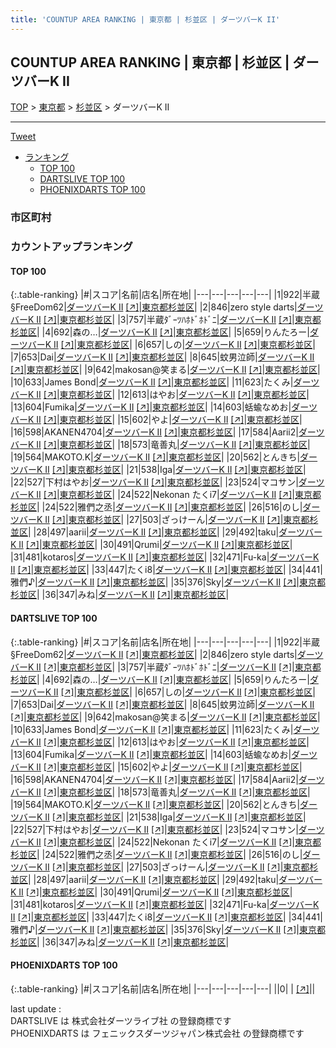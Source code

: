 ```yaml
---
title: 'COUNTUP AREA RANKING | 東京都 | 杉並区 | ダーツバーK II'
---
```

## COUNTUP AREA RANKING | 東京都 | 杉並区 | ダーツバーK II

[TOP](/darts/rank/) > [東京都](/darts/rank/東京都/) > [杉並区](/darts/rank/東京都/杉並区/) > ダーツバーK II

___

<a href="https://twitter.com/share?ref_src=twsrc%5Etfw" data-text="COUNTUP AREA RANKING | 東京都杉並区ダーツバーK II" class="twitter-share-button" data-hashtags="DARTSLIVE,PHOENIXDARTS,darts,ダーツ" data-show-count="false">Tweet</a>

* [ランキング](#カウントアップランキング)
    * [TOP 100](#top-100)
    * [DARTSLIVE TOP 100](#dartslive-top-100)
    * [PHOENIXDARTS TOP 100](#phoenixdarts-top-100)

### 市区町村

<ul>

</ul>

### カウントアップランキング

#### TOP 100



{:.table-ranking}
|#|スコア|名前|店名|所在地|
|---|---|---|---|---|
|1|922|<span class="rank-name-dl">半蔵§FreeDom62</span>|<a href="/darts/rank/shops/b635f83a0661815728032249b44395af.html">ダーツバーK II</a> <a href="https://search.dartslive.com/jp/shop/b635f83a0661815728032249b44395af">[↗]</a>|<a href="/darts/rank/東京都/杉並区">東京都杉並区</a>|
|2|846|<span class="rank-name-dl">zero style darts</span>|<a href="/darts/rank/shops/b635f83a0661815728032249b44395af.html">ダーツバーK II</a> <a href="https://search.dartslive.com/jp/shop/b635f83a0661815728032249b44395af">[↗]</a>|<a href="/darts/rank/東京都/杉並区">東京都杉並区</a>|
|3|757|<span class="rank-name-dl">半蔵ﾀﾞｰﾂﾊﾎﾄﾞﾎﾄﾞﾆ</span>|<a href="/darts/rank/shops/b635f83a0661815728032249b44395af.html">ダーツバーK II</a> <a href="https://search.dartslive.com/jp/shop/b635f83a0661815728032249b44395af">[↗]</a>|<a href="/darts/rank/東京都/杉並区">東京都杉並区</a>|
|4|692|<span class="rank-name-dl">森の…</span>|<a href="/darts/rank/shops/b635f83a0661815728032249b44395af.html">ダーツバーK II</a> <a href="https://search.dartslive.com/jp/shop/b635f83a0661815728032249b44395af">[↗]</a>|<a href="/darts/rank/東京都/杉並区">東京都杉並区</a>|
|5|659|<span class="rank-name-dl">りんたろー</span>|<a href="/darts/rank/shops/b635f83a0661815728032249b44395af.html">ダーツバーK II</a> <a href="https://search.dartslive.com/jp/shop/b635f83a0661815728032249b44395af">[↗]</a>|<a href="/darts/rank/東京都/杉並区">東京都杉並区</a>|
|6|657|<span class="rank-name-dl">しの</span>|<a href="/darts/rank/shops/b635f83a0661815728032249b44395af.html">ダーツバーK II</a> <a href="https://search.dartslive.com/jp/shop/b635f83a0661815728032249b44395af">[↗]</a>|<a href="/darts/rank/東京都/杉並区">東京都杉並区</a>|
|7|653|<span class="rank-name-dl">Dai</span>|<a href="/darts/rank/shops/b635f83a0661815728032249b44395af.html">ダーツバーK II</a> <a href="https://search.dartslive.com/jp/shop/b635f83a0661815728032249b44395af">[↗]</a>|<a href="/darts/rank/東京都/杉並区">東京都杉並区</a>|
|8|645|<span class="rank-name-dl">蚊男泣師</span>|<a href="/darts/rank/shops/b635f83a0661815728032249b44395af.html">ダーツバーK II</a> <a href="https://search.dartslive.com/jp/shop/b635f83a0661815728032249b44395af">[↗]</a>|<a href="/darts/rank/東京都/杉並区">東京都杉並区</a>|
|9|642|<span class="rank-name-dl">makosan@笑まる</span>|<a href="/darts/rank/shops/b635f83a0661815728032249b44395af.html">ダーツバーK II</a> <a href="https://search.dartslive.com/jp/shop/b635f83a0661815728032249b44395af">[↗]</a>|<a href="/darts/rank/東京都/杉並区">東京都杉並区</a>|
|10|633|<span class="rank-name-dl">James Bond</span>|<a href="/darts/rank/shops/b635f83a0661815728032249b44395af.html">ダーツバーK II</a> <a href="https://search.dartslive.com/jp/shop/b635f83a0661815728032249b44395af">[↗]</a>|<a href="/darts/rank/東京都/杉並区">東京都杉並区</a>|
|11|623|<span class="rank-name-dl">たくみ</span>|<a href="/darts/rank/shops/b635f83a0661815728032249b44395af.html">ダーツバーK II</a> <a href="https://search.dartslive.com/jp/shop/b635f83a0661815728032249b44395af">[↗]</a>|<a href="/darts/rank/東京都/杉並区">東京都杉並区</a>|
|12|613|<span class="rank-name-dl">はやお</span>|<a href="/darts/rank/shops/b635f83a0661815728032249b44395af.html">ダーツバーK II</a> <a href="https://search.dartslive.com/jp/shop/b635f83a0661815728032249b44395af">[↗]</a>|<a href="/darts/rank/東京都/杉並区">東京都杉並区</a>|
|13|604|<span class="rank-name-dl">Fumika</span>|<a href="/darts/rank/shops/b635f83a0661815728032249b44395af.html">ダーツバーK II</a> <a href="https://search.dartslive.com/jp/shop/b635f83a0661815728032249b44395af">[↗]</a>|<a href="/darts/rank/東京都/杉並区">東京都杉並区</a>|
|14|603|<span class="rank-name-dl">蛞蝓なめお</span>|<a href="/darts/rank/shops/b635f83a0661815728032249b44395af.html">ダーツバーK II</a> <a href="https://search.dartslive.com/jp/shop/b635f83a0661815728032249b44395af">[↗]</a>|<a href="/darts/rank/東京都/杉並区">東京都杉並区</a>|
|15|602|<span class="rank-name-dl">やよ</span>|<a href="/darts/rank/shops/b635f83a0661815728032249b44395af.html">ダーツバーK II</a> <a href="https://search.dartslive.com/jp/shop/b635f83a0661815728032249b44395af">[↗]</a>|<a href="/darts/rank/東京都/杉並区">東京都杉並区</a>|
|16|598|<span class="rank-name-dl">AKANEN4704</span>|<a href="/darts/rank/shops/b635f83a0661815728032249b44395af.html">ダーツバーK II</a> <a href="https://search.dartslive.com/jp/shop/b635f83a0661815728032249b44395af">[↗]</a>|<a href="/darts/rank/東京都/杉並区">東京都杉並区</a>|
|17|584|<span class="rank-name-dl">Aarii2</span>|<a href="/darts/rank/shops/b635f83a0661815728032249b44395af.html">ダーツバーK II</a> <a href="https://search.dartslive.com/jp/shop/b635f83a0661815728032249b44395af">[↗]</a>|<a href="/darts/rank/東京都/杉並区">東京都杉並区</a>|
|18|573|<span class="rank-name-dl">竜善丸</span>|<a href="/darts/rank/shops/b635f83a0661815728032249b44395af.html">ダーツバーK II</a> <a href="https://search.dartslive.com/jp/shop/b635f83a0661815728032249b44395af">[↗]</a>|<a href="/darts/rank/東京都/杉並区">東京都杉並区</a>|
|19|564|<span class="rank-name-dl">MAKOTO.K</span>|<a href="/darts/rank/shops/b635f83a0661815728032249b44395af.html">ダーツバーK II</a> <a href="https://search.dartslive.com/jp/shop/b635f83a0661815728032249b44395af">[↗]</a>|<a href="/darts/rank/東京都/杉並区">東京都杉並区</a>|
|20|562|<span class="rank-name-dl">とんきち</span>|<a href="/darts/rank/shops/b635f83a0661815728032249b44395af.html">ダーツバーK II</a> <a href="https://search.dartslive.com/jp/shop/b635f83a0661815728032249b44395af">[↗]</a>|<a href="/darts/rank/東京都/杉並区">東京都杉並区</a>|
|21|538|<span class="rank-name-dl">Iga</span>|<a href="/darts/rank/shops/b635f83a0661815728032249b44395af.html">ダーツバーK II</a> <a href="https://search.dartslive.com/jp/shop/b635f83a0661815728032249b44395af">[↗]</a>|<a href="/darts/rank/東京都/杉並区">東京都杉並区</a>|
|22|527|<span class="rank-name-dl">下村はやお</span>|<a href="/darts/rank/shops/b635f83a0661815728032249b44395af.html">ダーツバーK II</a> <a href="https://search.dartslive.com/jp/shop/b635f83a0661815728032249b44395af">[↗]</a>|<a href="/darts/rank/東京都/杉並区">東京都杉並区</a>|
|23|524|<span class="rank-name-dl">マコサン</span>|<a href="/darts/rank/shops/b635f83a0661815728032249b44395af.html">ダーツバーK II</a> <a href="https://search.dartslive.com/jp/shop/b635f83a0661815728032249b44395af">[↗]</a>|<a href="/darts/rank/東京都/杉並区">東京都杉並区</a>|
|24|522|<span class="rank-name-dl">Nekonan たくi7</span>|<a href="/darts/rank/shops/b635f83a0661815728032249b44395af.html">ダーツバーK II</a> <a href="https://search.dartslive.com/jp/shop/b635f83a0661815728032249b44395af">[↗]</a>|<a href="/darts/rank/東京都/杉並区">東京都杉並区</a>|
|24|522|<span class="rank-name-dl">雅們之丞</span>|<a href="/darts/rank/shops/b635f83a0661815728032249b44395af.html">ダーツバーK II</a> <a href="https://search.dartslive.com/jp/shop/b635f83a0661815728032249b44395af">[↗]</a>|<a href="/darts/rank/東京都/杉並区">東京都杉並区</a>|
|26|516|<span class="rank-name-dl">のし</span>|<a href="/darts/rank/shops/b635f83a0661815728032249b44395af.html">ダーツバーK II</a> <a href="https://search.dartslive.com/jp/shop/b635f83a0661815728032249b44395af">[↗]</a>|<a href="/darts/rank/東京都/杉並区">東京都杉並区</a>|
|27|503|<span class="rank-name-dl">ざっけーん</span>|<a href="/darts/rank/shops/b635f83a0661815728032249b44395af.html">ダーツバーK II</a> <a href="https://search.dartslive.com/jp/shop/b635f83a0661815728032249b44395af">[↗]</a>|<a href="/darts/rank/東京都/杉並区">東京都杉並区</a>|
|28|497|<span class="rank-name-dl">aarii</span>|<a href="/darts/rank/shops/b635f83a0661815728032249b44395af.html">ダーツバーK II</a> <a href="https://search.dartslive.com/jp/shop/b635f83a0661815728032249b44395af">[↗]</a>|<a href="/darts/rank/東京都/杉並区">東京都杉並区</a>|
|29|492|<span class="rank-name-dl">taku</span>|<a href="/darts/rank/shops/b635f83a0661815728032249b44395af.html">ダーツバーK II</a> <a href="https://search.dartslive.com/jp/shop/b635f83a0661815728032249b44395af">[↗]</a>|<a href="/darts/rank/東京都/杉並区">東京都杉並区</a>|
|30|491|<span class="rank-name-dl">Qrumi</span>|<a href="/darts/rank/shops/b635f83a0661815728032249b44395af.html">ダーツバーK II</a> <a href="https://search.dartslive.com/jp/shop/b635f83a0661815728032249b44395af">[↗]</a>|<a href="/darts/rank/東京都/杉並区">東京都杉並区</a>|
|31|481|<span class="rank-name-dl">kotaros</span>|<a href="/darts/rank/shops/b635f83a0661815728032249b44395af.html">ダーツバーK II</a> <a href="https://search.dartslive.com/jp/shop/b635f83a0661815728032249b44395af">[↗]</a>|<a href="/darts/rank/東京都/杉並区">東京都杉並区</a>|
|32|471|<span class="rank-name-dl">Fu-ka</span>|<a href="/darts/rank/shops/b635f83a0661815728032249b44395af.html">ダーツバーK II</a> <a href="https://search.dartslive.com/jp/shop/b635f83a0661815728032249b44395af">[↗]</a>|<a href="/darts/rank/東京都/杉並区">東京都杉並区</a>|
|33|447|<span class="rank-name-dl">たくi8</span>|<a href="/darts/rank/shops/b635f83a0661815728032249b44395af.html">ダーツバーK II</a> <a href="https://search.dartslive.com/jp/shop/b635f83a0661815728032249b44395af">[↗]</a>|<a href="/darts/rank/東京都/杉並区">東京都杉並区</a>|
|34|441|<span class="rank-name-dl">雅們♪</span>|<a href="/darts/rank/shops/b635f83a0661815728032249b44395af.html">ダーツバーK II</a> <a href="https://search.dartslive.com/jp/shop/b635f83a0661815728032249b44395af">[↗]</a>|<a href="/darts/rank/東京都/杉並区">東京都杉並区</a>|
|35|376|<span class="rank-name-dl">Sky</span>|<a href="/darts/rank/shops/b635f83a0661815728032249b44395af.html">ダーツバーK II</a> <a href="https://search.dartslive.com/jp/shop/b635f83a0661815728032249b44395af">[↗]</a>|<a href="/darts/rank/東京都/杉並区">東京都杉並区</a>|
|36|347|<span class="rank-name-dl">みね</span>|<a href="/darts/rank/shops/b635f83a0661815728032249b44395af.html">ダーツバーK II</a> <a href="https://search.dartslive.com/jp/shop/b635f83a0661815728032249b44395af">[↗]</a>|<a href="/darts/rank/東京都/杉並区">東京都杉並区</a>|


#### DARTSLIVE TOP 100



{:.table-ranking}
|#|スコア|名前|店名|所在地|
|---|---|---|---|---|
|1|922|<span class="rank-name-dl">半蔵§FreeDom62</span>|<a href="/darts/rank/shops/b635f83a0661815728032249b44395af.html">ダーツバーK II</a> <a href="https://search.dartslive.com/jp/shop/b635f83a0661815728032249b44395af">[↗]</a>|<a href="/darts/rank/東京都/杉並区">東京都杉並区</a>|
|2|846|<span class="rank-name-dl">zero style darts</span>|<a href="/darts/rank/shops/b635f83a0661815728032249b44395af.html">ダーツバーK II</a> <a href="https://search.dartslive.com/jp/shop/b635f83a0661815728032249b44395af">[↗]</a>|<a href="/darts/rank/東京都/杉並区">東京都杉並区</a>|
|3|757|<span class="rank-name-dl">半蔵ﾀﾞｰﾂﾊﾎﾄﾞﾎﾄﾞﾆ</span>|<a href="/darts/rank/shops/b635f83a0661815728032249b44395af.html">ダーツバーK II</a> <a href="https://search.dartslive.com/jp/shop/b635f83a0661815728032249b44395af">[↗]</a>|<a href="/darts/rank/東京都/杉並区">東京都杉並区</a>|
|4|692|<span class="rank-name-dl">森の…</span>|<a href="/darts/rank/shops/b635f83a0661815728032249b44395af.html">ダーツバーK II</a> <a href="https://search.dartslive.com/jp/shop/b635f83a0661815728032249b44395af">[↗]</a>|<a href="/darts/rank/東京都/杉並区">東京都杉並区</a>|
|5|659|<span class="rank-name-dl">りんたろー</span>|<a href="/darts/rank/shops/b635f83a0661815728032249b44395af.html">ダーツバーK II</a> <a href="https://search.dartslive.com/jp/shop/b635f83a0661815728032249b44395af">[↗]</a>|<a href="/darts/rank/東京都/杉並区">東京都杉並区</a>|
|6|657|<span class="rank-name-dl">しの</span>|<a href="/darts/rank/shops/b635f83a0661815728032249b44395af.html">ダーツバーK II</a> <a href="https://search.dartslive.com/jp/shop/b635f83a0661815728032249b44395af">[↗]</a>|<a href="/darts/rank/東京都/杉並区">東京都杉並区</a>|
|7|653|<span class="rank-name-dl">Dai</span>|<a href="/darts/rank/shops/b635f83a0661815728032249b44395af.html">ダーツバーK II</a> <a href="https://search.dartslive.com/jp/shop/b635f83a0661815728032249b44395af">[↗]</a>|<a href="/darts/rank/東京都/杉並区">東京都杉並区</a>|
|8|645|<span class="rank-name-dl">蚊男泣師</span>|<a href="/darts/rank/shops/b635f83a0661815728032249b44395af.html">ダーツバーK II</a> <a href="https://search.dartslive.com/jp/shop/b635f83a0661815728032249b44395af">[↗]</a>|<a href="/darts/rank/東京都/杉並区">東京都杉並区</a>|
|9|642|<span class="rank-name-dl">makosan@笑まる</span>|<a href="/darts/rank/shops/b635f83a0661815728032249b44395af.html">ダーツバーK II</a> <a href="https://search.dartslive.com/jp/shop/b635f83a0661815728032249b44395af">[↗]</a>|<a href="/darts/rank/東京都/杉並区">東京都杉並区</a>|
|10|633|<span class="rank-name-dl">James Bond</span>|<a href="/darts/rank/shops/b635f83a0661815728032249b44395af.html">ダーツバーK II</a> <a href="https://search.dartslive.com/jp/shop/b635f83a0661815728032249b44395af">[↗]</a>|<a href="/darts/rank/東京都/杉並区">東京都杉並区</a>|
|11|623|<span class="rank-name-dl">たくみ</span>|<a href="/darts/rank/shops/b635f83a0661815728032249b44395af.html">ダーツバーK II</a> <a href="https://search.dartslive.com/jp/shop/b635f83a0661815728032249b44395af">[↗]</a>|<a href="/darts/rank/東京都/杉並区">東京都杉並区</a>|
|12|613|<span class="rank-name-dl">はやお</span>|<a href="/darts/rank/shops/b635f83a0661815728032249b44395af.html">ダーツバーK II</a> <a href="https://search.dartslive.com/jp/shop/b635f83a0661815728032249b44395af">[↗]</a>|<a href="/darts/rank/東京都/杉並区">東京都杉並区</a>|
|13|604|<span class="rank-name-dl">Fumika</span>|<a href="/darts/rank/shops/b635f83a0661815728032249b44395af.html">ダーツバーK II</a> <a href="https://search.dartslive.com/jp/shop/b635f83a0661815728032249b44395af">[↗]</a>|<a href="/darts/rank/東京都/杉並区">東京都杉並区</a>|
|14|603|<span class="rank-name-dl">蛞蝓なめお</span>|<a href="/darts/rank/shops/b635f83a0661815728032249b44395af.html">ダーツバーK II</a> <a href="https://search.dartslive.com/jp/shop/b635f83a0661815728032249b44395af">[↗]</a>|<a href="/darts/rank/東京都/杉並区">東京都杉並区</a>|
|15|602|<span class="rank-name-dl">やよ</span>|<a href="/darts/rank/shops/b635f83a0661815728032249b44395af.html">ダーツバーK II</a> <a href="https://search.dartslive.com/jp/shop/b635f83a0661815728032249b44395af">[↗]</a>|<a href="/darts/rank/東京都/杉並区">東京都杉並区</a>|
|16|598|<span class="rank-name-dl">AKANEN4704</span>|<a href="/darts/rank/shops/b635f83a0661815728032249b44395af.html">ダーツバーK II</a> <a href="https://search.dartslive.com/jp/shop/b635f83a0661815728032249b44395af">[↗]</a>|<a href="/darts/rank/東京都/杉並区">東京都杉並区</a>|
|17|584|<span class="rank-name-dl">Aarii2</span>|<a href="/darts/rank/shops/b635f83a0661815728032249b44395af.html">ダーツバーK II</a> <a href="https://search.dartslive.com/jp/shop/b635f83a0661815728032249b44395af">[↗]</a>|<a href="/darts/rank/東京都/杉並区">東京都杉並区</a>|
|18|573|<span class="rank-name-dl">竜善丸</span>|<a href="/darts/rank/shops/b635f83a0661815728032249b44395af.html">ダーツバーK II</a> <a href="https://search.dartslive.com/jp/shop/b635f83a0661815728032249b44395af">[↗]</a>|<a href="/darts/rank/東京都/杉並区">東京都杉並区</a>|
|19|564|<span class="rank-name-dl">MAKOTO.K</span>|<a href="/darts/rank/shops/b635f83a0661815728032249b44395af.html">ダーツバーK II</a> <a href="https://search.dartslive.com/jp/shop/b635f83a0661815728032249b44395af">[↗]</a>|<a href="/darts/rank/東京都/杉並区">東京都杉並区</a>|
|20|562|<span class="rank-name-dl">とんきち</span>|<a href="/darts/rank/shops/b635f83a0661815728032249b44395af.html">ダーツバーK II</a> <a href="https://search.dartslive.com/jp/shop/b635f83a0661815728032249b44395af">[↗]</a>|<a href="/darts/rank/東京都/杉並区">東京都杉並区</a>|
|21|538|<span class="rank-name-dl">Iga</span>|<a href="/darts/rank/shops/b635f83a0661815728032249b44395af.html">ダーツバーK II</a> <a href="https://search.dartslive.com/jp/shop/b635f83a0661815728032249b44395af">[↗]</a>|<a href="/darts/rank/東京都/杉並区">東京都杉並区</a>|
|22|527|<span class="rank-name-dl">下村はやお</span>|<a href="/darts/rank/shops/b635f83a0661815728032249b44395af.html">ダーツバーK II</a> <a href="https://search.dartslive.com/jp/shop/b635f83a0661815728032249b44395af">[↗]</a>|<a href="/darts/rank/東京都/杉並区">東京都杉並区</a>|
|23|524|<span class="rank-name-dl">マコサン</span>|<a href="/darts/rank/shops/b635f83a0661815728032249b44395af.html">ダーツバーK II</a> <a href="https://search.dartslive.com/jp/shop/b635f83a0661815728032249b44395af">[↗]</a>|<a href="/darts/rank/東京都/杉並区">東京都杉並区</a>|
|24|522|<span class="rank-name-dl">Nekonan たくi7</span>|<a href="/darts/rank/shops/b635f83a0661815728032249b44395af.html">ダーツバーK II</a> <a href="https://search.dartslive.com/jp/shop/b635f83a0661815728032249b44395af">[↗]</a>|<a href="/darts/rank/東京都/杉並区">東京都杉並区</a>|
|24|522|<span class="rank-name-dl">雅們之丞</span>|<a href="/darts/rank/shops/b635f83a0661815728032249b44395af.html">ダーツバーK II</a> <a href="https://search.dartslive.com/jp/shop/b635f83a0661815728032249b44395af">[↗]</a>|<a href="/darts/rank/東京都/杉並区">東京都杉並区</a>|
|26|516|<span class="rank-name-dl">のし</span>|<a href="/darts/rank/shops/b635f83a0661815728032249b44395af.html">ダーツバーK II</a> <a href="https://search.dartslive.com/jp/shop/b635f83a0661815728032249b44395af">[↗]</a>|<a href="/darts/rank/東京都/杉並区">東京都杉並区</a>|
|27|503|<span class="rank-name-dl">ざっけーん</span>|<a href="/darts/rank/shops/b635f83a0661815728032249b44395af.html">ダーツバーK II</a> <a href="https://search.dartslive.com/jp/shop/b635f83a0661815728032249b44395af">[↗]</a>|<a href="/darts/rank/東京都/杉並区">東京都杉並区</a>|
|28|497|<span class="rank-name-dl">aarii</span>|<a href="/darts/rank/shops/b635f83a0661815728032249b44395af.html">ダーツバーK II</a> <a href="https://search.dartslive.com/jp/shop/b635f83a0661815728032249b44395af">[↗]</a>|<a href="/darts/rank/東京都/杉並区">東京都杉並区</a>|
|29|492|<span class="rank-name-dl">taku</span>|<a href="/darts/rank/shops/b635f83a0661815728032249b44395af.html">ダーツバーK II</a> <a href="https://search.dartslive.com/jp/shop/b635f83a0661815728032249b44395af">[↗]</a>|<a href="/darts/rank/東京都/杉並区">東京都杉並区</a>|
|30|491|<span class="rank-name-dl">Qrumi</span>|<a href="/darts/rank/shops/b635f83a0661815728032249b44395af.html">ダーツバーK II</a> <a href="https://search.dartslive.com/jp/shop/b635f83a0661815728032249b44395af">[↗]</a>|<a href="/darts/rank/東京都/杉並区">東京都杉並区</a>|
|31|481|<span class="rank-name-dl">kotaros</span>|<a href="/darts/rank/shops/b635f83a0661815728032249b44395af.html">ダーツバーK II</a> <a href="https://search.dartslive.com/jp/shop/b635f83a0661815728032249b44395af">[↗]</a>|<a href="/darts/rank/東京都/杉並区">東京都杉並区</a>|
|32|471|<span class="rank-name-dl">Fu-ka</span>|<a href="/darts/rank/shops/b635f83a0661815728032249b44395af.html">ダーツバーK II</a> <a href="https://search.dartslive.com/jp/shop/b635f83a0661815728032249b44395af">[↗]</a>|<a href="/darts/rank/東京都/杉並区">東京都杉並区</a>|
|33|447|<span class="rank-name-dl">たくi8</span>|<a href="/darts/rank/shops/b635f83a0661815728032249b44395af.html">ダーツバーK II</a> <a href="https://search.dartslive.com/jp/shop/b635f83a0661815728032249b44395af">[↗]</a>|<a href="/darts/rank/東京都/杉並区">東京都杉並区</a>|
|34|441|<span class="rank-name-dl">雅們♪</span>|<a href="/darts/rank/shops/b635f83a0661815728032249b44395af.html">ダーツバーK II</a> <a href="https://search.dartslive.com/jp/shop/b635f83a0661815728032249b44395af">[↗]</a>|<a href="/darts/rank/東京都/杉並区">東京都杉並区</a>|
|35|376|<span class="rank-name-dl">Sky</span>|<a href="/darts/rank/shops/b635f83a0661815728032249b44395af.html">ダーツバーK II</a> <a href="https://search.dartslive.com/jp/shop/b635f83a0661815728032249b44395af">[↗]</a>|<a href="/darts/rank/東京都/杉並区">東京都杉並区</a>|
|36|347|<span class="rank-name-dl">みね</span>|<a href="/darts/rank/shops/b635f83a0661815728032249b44395af.html">ダーツバーK II</a> <a href="https://search.dartslive.com/jp/shop/b635f83a0661815728032249b44395af">[↗]</a>|<a href="/darts/rank/東京都/杉並区">東京都杉並区</a>|


#### PHOENIXDARTS TOP 100



{:.table-ranking}
|#|スコア|名前|店名|所在地|
|---|---|---|---|---|
||0|<span class="rank-name-dl"> </span>|<a href="/darts/rank/shops/.html"></a> <a href="">[↗]</a>|<a href="/darts/rank//"></a>|


<div class="footer border-top border-gray-light mt-5 pt-3 text-right text-gray">
    last update : <span style="font-weight: italic" id="foot_last_modified"></span><br />
    DARTSLIVE は 株式会社ダーツライブ社 の登録商標です<br />
    PHOENIXDARTS は フェニックスダーツジャパン株式会社 の登録商標です<br />
</div>

<script src="https://cdnjs.cloudflare.com/ajax/libs/jquery.tablesorter/2.31.3/js/jquery.tablesorter.min.js" integrity="sha512-qzgd5cYSZcosqpzpn7zF2ZId8f/8CHmFKZ8j7mU4OUXTNRd5g+ZHBPsgKEwoqxCtdQvExE5LprwwPAgoicguNg==" crossorigin="anonymous" referrerpolicy="no-referrer"></script>
<link rel="stylesheet" href="https://cdnjs.cloudflare.com/ajax/libs/jquery.tablesorter/2.31.3/css/theme.default.min.css" integrity="sha512-wghhOJkjQX0Lh3NSWvNKeZ0ZpNn+SPVXX1Qyc9OCaogADktxrBiBdKGDoqVUOyhStvMBmJQ8ZdMHiR3wuEq8+w==" crossorigin="anonymous" referrerpolicy="no-referrer" />
<script>
$(function() {
    $(".table-ranking").tablesorter({sortList:[[0, 0]]});
    $("#foot_last_modified").text(formatDate(new Date(document.lastModified), 'yyyy-MM-dd HH:mm:ss'));
});
</script>

<script async src="https://platform.twitter.com/widgets.js" charset="utf-8"></script>